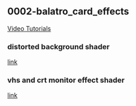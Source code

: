 ## 0002-balatro_card_effects

[Video Tutorials](https://space.bilibili.com/8618918/lists/2920399?type=season)

### distorted background shader

[link](https://post.tuclink.com/zh/post/shader/shader-2)

### vhs and crt monitor effect shader

[link](https://godotshaders.com/shader/vhs-and-crt-monitor-effect/)
